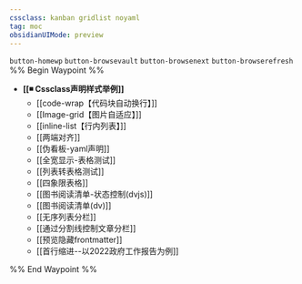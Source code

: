 ```yaml
---
cssclass: kanban gridlist noyaml
tag: moc
obsidianUIMode: preview
---
```

`button-homewp`  `button-browsevault`  `button-browsenext` `button-browserefresh`
%% Begin Waypoint %%
- **[[◾ Cssclass声明样式举例]]**
	- [[code-wrap【代码块自动换行】]]
	- [[Image-grid【图片自适应】]]
	- [[inline-list【行内列表】]]
	- [[两端对齐]]
	- [[伪看板-yaml声明]]
	- [[全宽显示-表格测试]]
	- [[列表转表格测试]]
	- [[四象限表格]]
	- [[图书阅读清单-状态控制(dvjs)]]
	- [[图书阅读清单(dv)]]
	- [[无序列表分栏]]
	- [[通过分割线控制文章分栏]]
	- [[预览隐藏frontmatter]]
	- [[首行缩进--以2022政府工作报告为例]]

%% End Waypoint %%
